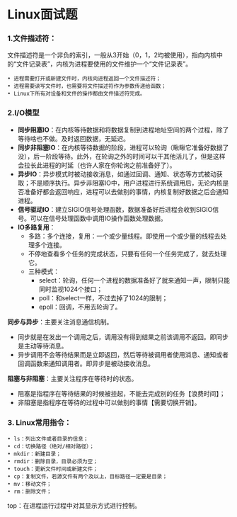 # Linux面试题


### 1.文件描述符：
文件描述符是一个非负的索引，一般从3开始（0，1，2均被使用），指向内核中的“文件记录表”，内核为进程要使用的文件维护一个“文件记录表”。

	• 进程需要打开或新建文件时，内核向进程返回一个文件描述符；
	• 进程需要读写文件时，也需要将文件描述符作为参数传递给函数；
	• Linux下所有对设备和文件的操作都由文件描述符完成。


### 2.I/O模型
- **同步阻塞IO**：在内核等待数据和将数据复制到进程地址空间的两个过程，除了等待啥也不做。及时返回数据，无延迟。
 - **同步非阻塞IO**：在内核等待数据的阶段，进程可以轮询（瞅瞅它准备好数据了没），后一阶段等待。此外，在轮询之外的时间可以干其他活儿了，但是这样会拉长此进程的时延（也许人家在你轮询之前准备好了）。
- **异步IO**：异步模式时被动接收消息，如通过回调、通知、状态等方式被动获取；不是顺序执行。异步非阻塞IO中，用户进程进行系统调用后，无论内核是否准备好都会返回响应，进程可以去做别的事情，内核复制好数据之后会通知进程。
- **信号驱动IO**：建立SIGIO信号处理函数，数据准备好后进程会收到SIGIO信号。可以在信号处理函数中调用IO操作函数处理数据。
- **IO多路复用**：
	- 多路：多个连接，复用：一个或少量线程。即使用一个或少量的线程去处理多个连接。
	- 不停地查看多个任务的完成状态，只要有任何一个任务完成了，就去处理它。
	- 三种模式：
		- select：轮询，任何一个进程的数据准备好了就来通知一声，限制只能同时监视1024个接口；
		- poll：和select一样，不过去掉了1024的限制；
		- epoll：回调，不用去轮询了。

**同步与异步**：主要关注消息通信机制。
- 同步就是在发出一个调用之后，调用没有得到结果之前该调用不返回。即同步是主动等待消息。
- 异步调用不会等待结果而是立即返回，然后等待被调用者使用消息、通知或者回调函数来通知调用者。即异步是被动接收消息。

**阻塞与非阻塞**：主要关注程序在等待时的状态。
- 阻塞是指程序在等待结果的时候被挂起，不能去完成别的任务【浪费时间】；
- 非阻塞是指程序在等待的过程中可以做别的事情【需要切换开销】。



### 3. Linux常用指令：
	• ls：列出文件或者目录的信息；
	• cd：切换路径（绝对/相对路径）；
	• mkdir：新建目录；
	• rmdir：删除目录，目录必须为空；
	• touch：更新文件时间或新建文件；
	• cp：复制文件，若源文件有两个及以上，目标路径一定要是目录；
	• mv：移动文件；
	• rm：删除文件；

top：在进程运行过程中对其显示方式进行控制。